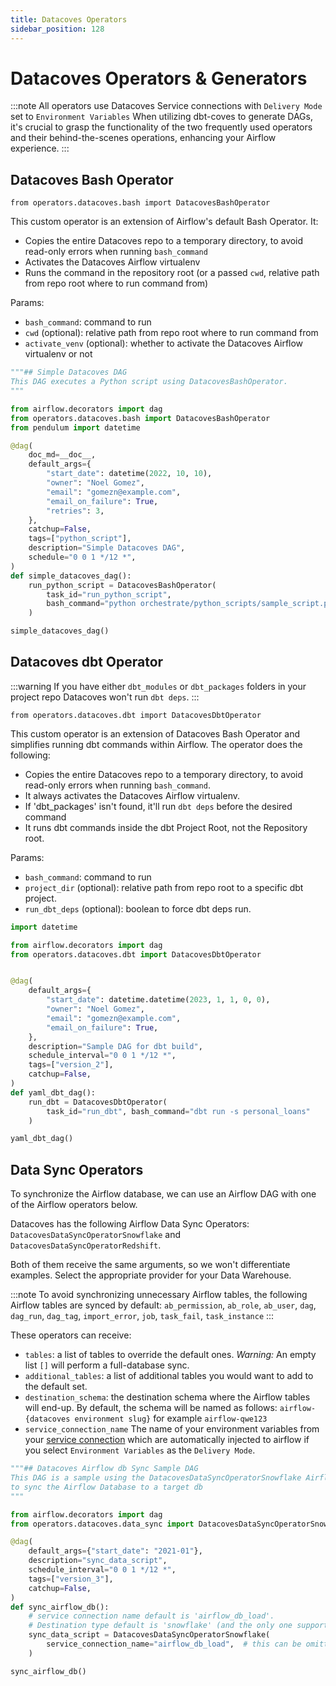 ```yaml
---
title: Datacoves Operators
sidebar_position: 128
---
```

# Datacoves Operators & Generators

:::note All operators use Datacoves Service connections with `Delivery Mode` set to `Environment Variables`
When utilizing dbt-coves to generate DAGs, it's crucial to grasp the functionality of the two frequently used operators and their behind-the-scenes operations, enhancing your Airflow experience.
:::

## Datacoves Bash Operator

```
from operators.datacoves.bash import DatacovesBashOperator 
```
This custom operator is an extension of Airflow's default Bash Operator. It:

- Copies the entire Datacoves repo to a temporary directory, to avoid read-only errors when running `bash_command`
- Activates the Datacoves Airflow virtualenv
- Runs the command in the repository root (or a passed `cwd`, relative path from repo root where to run command from)

Params:

- `bash_command`: command to run
- `cwd` (optional): relative path from repo root where to run command from
- `activate_venv` (optional): whether to activate the Datacoves Airflow virtualenv or not

```python
"""## Simple Datacoves DAG
This DAG executes a Python script using DatacovesBashOperator.
"""

from airflow.decorators import dag
from operators.datacoves.bash import DatacovesBashOperator
from pendulum import datetime

@dag(
    doc_md=__doc__,
    default_args={
        "start_date": datetime(2022, 10, 10),
        "owner": "Noel Gomez",
        "email": "gomezn@example.com",
        "email_on_failure": True,
        "retries": 3,
    },
    catchup=False,
    tags=["python_script"],
    description="Simple Datacoves DAG",
    schedule="0 0 1 */12 *",
)
def simple_datacoves_dag():
    run_python_script = DatacovesBashOperator(
        task_id="run_python_script",
        bash_command="python orchestrate/python_scripts/sample_script.py",
    )

simple_datacoves_dag()
```

## Datacoves dbt Operator

:::warning
If you have either `dbt_modules` or `dbt_packages` folders in your project repo Datacoves won't run `dbt deps`.
:::
``` 
from operators.datacoves.dbt import DatacovesDbtOperator
```

This custom operator is an extension of Datacoves Bash Operator and simplifies running dbt commands within Airflow.
The operator does the following:

- Copies the entire Datacoves repo to a temporary directory, to avoid read-only errors when running `bash_command`.
- It always activates the Datacoves Airflow virtualenv.
- If 'dbt_packages' isn't found, it'll run `dbt deps` before the desired command
- It runs dbt commands inside the dbt Project Root, not the Repository root.

Params:

- `bash_command`: command to run
- `project_dir` (optional): relative path from repo root to a specific dbt project.
- `run_dbt_deps` (optional): boolean to force dbt deps run.

```python
import datetime

from airflow.decorators import dag
from operators.datacoves.dbt import DatacovesDbtOperator


@dag(
    default_args={
        "start_date": datetime.datetime(2023, 1, 1, 0, 0),
        "owner": "Noel Gomez",
        "email": "gomezn@example.com",
        "email_on_failure": True,
    },
    description="Sample DAG for dbt build",
    schedule_interval="0 0 1 */12 *",
    tags=["version_2"],
    catchup=False,
)
def yaml_dbt_dag():
    run_dbt = DatacovesDbtOperator(
        task_id="run_dbt", bash_command="dbt run -s personal_loans"
    )

yaml_dbt_dag()
```

## Data Sync Operators
To synchronize the Airflow database, we can use an Airflow DAG with one of the Airflow operators below.

Datacoves has the following Airflow Data Sync Operators: `DatacovesDataSyncOperatorSnowflake` and `DatacovesDataSyncOperatorRedshift`.

Both of them receive the same arguments, so we won't differentiate examples. Select the appropriate provider for your Data Warehouse.

:::note
To avoid synchronizing unnecessary Airflow tables, the following Airflow tables are synced by default: `ab_permission`, `ab_role`, `ab_user`, `dag`, `dag_run`, `dag_tag`, `import_error`, `job`, `task_fail`, `task_instance`
:::

These operators can receive:

- `tables`: a list of tables to override the default ones. _Warning:_ An empty list `[]` will perform a full-database sync.
- `additional_tables`: a list of additional tables you would want to add to the default set.
- `destination_schema`: the destination schema where the Airflow tables will end-up. By default, the schema will be named as follows: `airflow-{datacoves environment slug}` for example `airflow-qwe123`
- `service_connection_name` The name of your environment variables from your [service connection](/how-tos/datacoves/how_to_service_connections.md) which are automatically injected to airflow if you select `Environment Variables` as the `Delivery Mode`.

```python
"""## Datacoves Airflow db Sync Sample DAG
This DAG is a sample using the DatacovesDataSyncOperatorSnowflake Airflow Operator
to sync the Airflow Database to a target db
"""

from airflow.decorators import dag
from operators.datacoves.data_sync import DatacovesDataSyncOperatorSnowflake

@dag(
    default_args={"start_date": "2021-01"},
    description="sync_data_script",
    schedule_interval="0 0 1 */12 *",
    tags=["version_3"],
    catchup=False,
)
def sync_airflow_db():
    # service connection name default is 'airflow_db_load'.
    # Destination type default is 'snowflake' (and the only one supported for now)
    sync_data_script = DatacovesDataSyncOperatorSnowflake(
        service_connection_name="airflow_db_load",  # this can be omitted or changed to another service connection name.
    )

sync_airflow_db()
```
